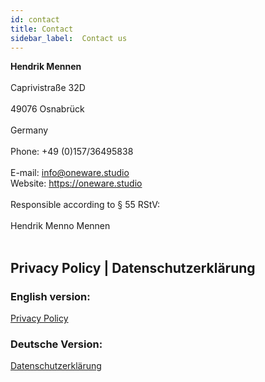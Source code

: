 ```yaml
---
id: contact
title: Contact
sidebar_label:  Contact us
---
```


**Hendrik Mennen**<br></br>
Caprivistraße 32D<br></br>
49076 Osnabrück<br></br>
Germany<br></br>
Phone: +49 (0)157/36495838<br></br>
E-mail: <a href="mailto:info@oneware.studio">info@oneware.studio</a><br/>
Website: <a href="https://oneware.studio">https://oneware.studio</a><br/><br/>
Responsible according to § 55 RStV:<br></br>
Hendrik Menno Mennen<br></br>

## Privacy Policy | Datenschutzerklärung

### English version:
<a href="/docs/privacy">Privacy Policy</a>

### Deutsche Version:
<a href="/docs/privacy_de">Datenschutzerklärung</a>


